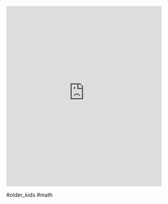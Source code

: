 <iframe src="https://www.facebook.com/plugins/video.php?height=476&href=https%3A%2F%2Fwww.facebook.com%2Fthetechieteacher%2Fvideos%2F1324103271540281%2F&show_text=false&width=411&t=0" width="411" height="476" style="border:none;overflow:hidden" scrolling="no" frameborder="0" allowfullscreen="true" allow="autoplay; clipboard-write; encrypted-media; picture-in-picture; web-share" allowFullScreen="true"></iframe>

#older_kids #math 